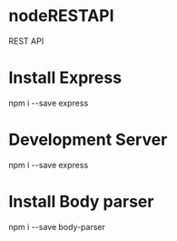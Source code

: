 # nodeRESTAPI
REST API
# Install Express
npm i --save express

# Development Server 

npm i --save express

# Install Body parser
npm i --save body-parser